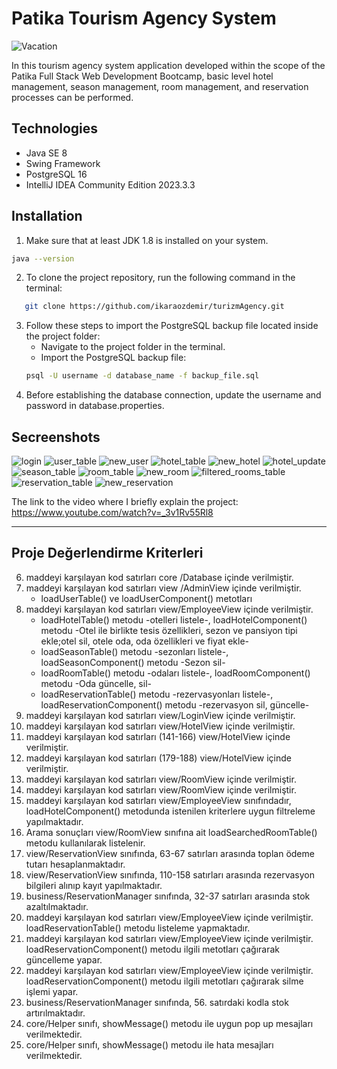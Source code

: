 # Patika Tourism Agency System

![Vacation](secreenshots/pexels-nubikini-vacation.JPG)

In this tourism agency system application developed within the scope of the Patika Full Stack Web Development Bootcamp, basic level hotel management, season management, room management, and reservation processes can be performed.
## Technologies
* Java SE 8
* Swing Framework
* PostgreSQL 16
* IntelliJ IDEA Community Edition 2023.3.3 

## Installation

1. Make sure that at least JDK 1.8 is installed on your system.
```bash
java --version
```
2. To clone the project repository, run the following command in the terminal:
```bash
   git clone https://github.com/ikaraozdemir/turizmAgency.git
   ```
3. Follow these steps to import the PostgreSQL backup file located inside the project folder:
   *  Navigate to the project folder in the terminal.
   * Import the PostgreSQL backup file:
   ```bash
   psql -U username -d database_name -f backup_file.sql
   ```
4. Before establishing the database connection, update the username and password in database.properties.

## Secreenshots
![login](secreenshots/login.png) ![user_table](secreenshots/userView.png)
![new_user](secreenshots/addNewUser.png) ![hotel_table](secreenshots/hotelTable.png)
![new_hotel](secreenshots/hotelAdd.png) ![hotel_update](secreenshots/hotelUpdate.png)
![season_table](secreenshots/seasonTable.png) ![room_table](secreenshots/roomTable.png) 
![new_room](secreenshots/roomAdd.png) ![filtered_rooms_table](secreenshots/filteredRoomsTable.png)
![reservation_table](secreenshots/reservationTable.png) ![new_reservation](secreenshots/reservationAdd.png)


The link to the video where I briefly explain the project: https://www.youtube.com/watch?v=_3v1Rv55Rl8

------------------------------------------------------------------------------------------------------
## Proje Değerlendirme Kriterleri  
6. maddeyi karşılayan kod satırları core /Database içinde verilmiştir.
7. maddeyi karşılayan kod satırları view /AdminView  içinde verilmiştir.
   * loadUserTable() ve loadUserComponent() metotları
8. maddeyi karşılayan kod satırları view/EmployeeView içinde verilmiştir.
   * loadHotelTable() metodu -otelleri listele-, loadHotelComponent() metodu -Otel ile birlikte tesis özellikleri, sezon ve pansiyon tipi ekle;otel sil, otele oda, oda özellikleri ve fiyat ekle-
   * loadSeasonTable() metodu -sezonları listele-, loadSeasonComponent() metodu -Sezon sil-
   * loadRoomTable() metodu -odaları listele-, loadRoomComponent() metodu -Oda güncelle, sil-
   * loadReservationTable() metodu -rezervasyonları listele-, loadReservationComponent() metodu -rezervasyon sil, güncelle-
9. maddeyi karşılayan kod satırları view/LoginView içinde verilmiştir.  
10. maddeyi karşılayan kod satırları view/HotelView içinde verilmiştir.
11. maddeyi karşılayan kod satırları (141-166) view/HotelView içinde verilmiştir.
12. maddeyi karşılayan kod satırları (179-188) view/HotelView içinde verilmiştir.
13. maddeyi karşılayan kod satırları view/RoomView içinde verilmiştir.
14. maddeyi karşılayan kod satırları view/RoomView içinde verilmiştir.
15. maddeyi karşılayan kod satırları view/EmployeeView sınıfındadır, loadHotelComponent() metodunda istenilen kriterlere uygun filtreleme yapılmaktadır.
16. Arama sonuçları view/RoomView sınıfına ait loadSearchedRoomTable() metodu kullanılarak listelenir.
17. view/ReservationView sınıfında, 63-67  satırları arasında toplan ödeme tutarı hesaplanmaktadır.
18. view/ReservationView sınıfında, 110-158 satırları arasında rezervasyon bilgileri alınıp kayıt yapılmaktadır.
19. business/ReservationManager sınıfında, 32-37 satırları arasında stok azaltılmaktadır.
20. maddeyi karşılayan kod satırları view/EmployeeView içinde verilmiştir. loadReservationTable() metodu listeleme yapmaktadır.
21. maddeyi karşılayan kod satırları view/EmployeeView içinde verilmiştir. loadReservationComponent() metodu ilgili metotları çağırarak güncelleme yapar.
22. maddeyi karşılayan kod satırları view/EmployeeView içinde verilmiştir. loadReservationComponent() metodu ilgili metotları çağırarak silme işlemi yapar.
23. business/ReservationManager sınıfında, 56. satırdaki kodla stok artırılmaktadır.
24. core/Helper sınıfı, showMessage() metodu ile uygun pop up mesajları verilmektedir.
25. core/Helper sınıfı, showMessage() metodu ile hata mesajları verilmektedir.

